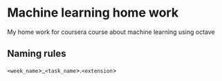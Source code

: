 # Machine learning home work
My home work for coursera course about machine learning using octave

## Naming rules
`<week_name`>_`<task_name`>.`<extension`>
